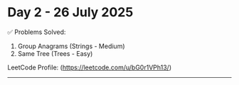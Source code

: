 # Day 2 - 26 July 2025

✅ Problems Solved:
1. Group Anagrams	(Strings - Medium)
2. Same Tree (Trees	- Easy)

LeetCode Profile: (https://leetcode.com/u/bG0r1VPh13/)

---
